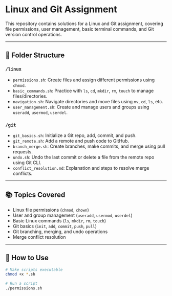 # Linux and Git Assignment

This repository contains solutions for a Linux and Git assignment, covering file permissions, user management, basic terminal commands, and Git version control operations.

---

## 📁 Folder Structure

### `/linux`
- `permissions.sh`: Create files and assign different permissions using `chmod`.
- `basic_commands.sh`: Practice with `ls`, `cd`, `mkdir`, `rm`, `touch` to manage files/directories.
- `navigation.sh`: Navigate directories and move files using `mv`, `cd`, `ls`, etc.
- `user_management.sh`: Create and manage users and groups using `useradd`, `usermod`, `userdel`.

### `/git`
- `git_basics.sh`: Initialize a Git repo, add, commit, and push.
- `git_remote.sh`: Add a remote and push code to GitHub.
- `branch_merge.sh`: Create branches, make commits, and merge using pull requests.
- `undo.sh`: Undo the last commit or delete a file from the remote repo using Git CLI.
- `conflict_resolution.md`: Explanation and steps to resolve merge conflicts.

---

## 📚 Topics Covered

- Linux file permissions (`chmod`, `chown`)
- User and group management (`useradd`, `usermod`, `userdel`)
- Basic Linux commands (`ls`, `mkdir`, `rm`, `touch`)
- Git basics (`init`, `add`, `commit`, `push`, `pull`)
- Git branching, merging, and undo operations
- Merge conflict resolution

---

## 🔧 How to Use

```bash
# Make scripts executable
chmod +x *.sh

# Run a script
./permissions.sh
